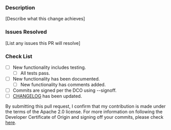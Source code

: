 ### Description
[Describe what this change achieves]

### Issues Resolved
[List any issues this PR will resolve]

### Check List
- [ ] New functionality includes testing.
  - [ ] All tests pass.
- [ ] New functionality has been documented.
  - [ ] New functionality has comments added.
- [ ] Commits are signed per the DCO using --signoff.
- [ ] [CHANGELOG](https://github.com/opensearch-project/opensearch-ruby/blob/main/CONTRIBUTING.md#changelog) has been updated.

By submitting this pull request, I confirm that my contribution is made under the terms of the Apache 2.0 license.
For more information on following the Developer Certificate of Origin and signing off your commits, please check [here](https://github.com/opensearch-project/opensearch-ruby/blob/main/CONTRIBUTING.md#developer-certificate-of-origin).